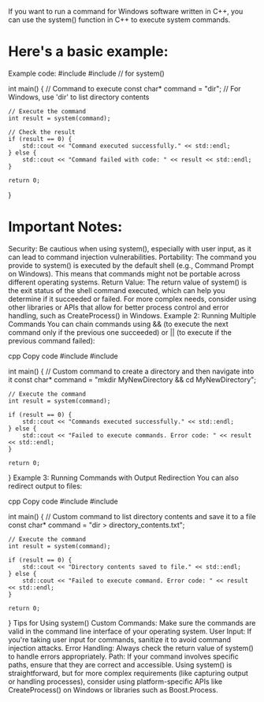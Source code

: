 If you want to run a command for Windows software written in C++, you can use the system() function in C++ to execute system commands. 

# Here's a basic example:
Example code:
#include <iostream>
#include <cstdlib> // for system()

int main() {
    // Command to execute
    const char* command = "dir"; // For Windows, use 'dir' to list directory contents

    // Execute the command
    int result = system(command);

    // Check the result
    if (result == 0) {
        std::cout << "Command executed successfully." << std::endl;
    } else {
        std::cout << "Command failed with code: " << result << std::endl;
    }

    return 0;
}
# Important Notes:

Security: Be cautious when using system(), especially with user input, as it can lead to command injection vulnerabilities.
Portability: The command you provide to system() is executed by the default shell (e.g., Command Prompt on Windows). This means that commands might not be portable across different operating systems.
Return Value: The return value of system() is the exit status of the shell command executed, which can help you determine if it succeeded or failed.
For more complex needs, consider using other libraries or APIs that allow for better process control and error handling, such as CreateProcess() in Windows.
Example 2: Running Multiple Commands
You can chain commands using && (to execute the next command only if the previous one succeeded) or || (to execute if the previous command failed):

cpp
Copy code
#include <iostream>
#include <cstdlib>

int main() {
    // Custom command to create a directory and then navigate into it
    const char* command = "mkdir MyNewDirectory && cd MyNewDirectory";

    // Execute the command
    int result = system(command);

    if (result == 0) {
        std::cout << "Commands executed successfully." << std::endl;
    } else {
        std::cout << "Failed to execute commands. Error code: " << result << std::endl;
    }

    return 0;
}
Example 3: Running Commands with Output Redirection
You can also redirect output to files:

cpp
Copy code
#include <iostream>
#include <cstdlib>

int main() {
    // Custom command to list directory contents and save it to a file
    const char* command = "dir > directory_contents.txt";

    // Execute the command
    int result = system(command);

    if (result == 0) {
        std::cout << "Directory contents saved to file." << std::endl;
    } else {
        std::cout << "Failed to execute command. Error code: " << result << std::endl;
    }

    return 0;
}
Tips for Using system()
Custom Commands: Make sure the commands are valid in the command line interface of your operating system.
User Input: If you're taking user input for commands, sanitize it to avoid command injection attacks.
Error Handling: Always check the return value of system() to handle errors appropriately.
Path: If your command involves specific paths, ensure that they are correct and accessible.
Using system() is straightforward, but for more complex requirements (like capturing output or handling processes), consider using platform-specific APIs like CreateProcess() on Windows or libraries such as Boost.Process.
